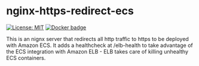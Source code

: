 # nginx-https-redirect-ecs
[![License: MIT](https://img.shields.io/github/license/ging/fiware-idm.svg)](https://opensource.org/licenses/MIT)
[![Docker badge](https://img.shields.io/docker/pulls/ucabvas/nginx-https-redirect-ecs.svg)](https://hub.docker.com/r/fiware/idm/)

This is an nignx server that redirects all http traffic to https to be deployed with Amazon ECS. It adds a healthcheck at /elb-health to take advantage of the ECS integration with Amazon ELB - ELB takes care of killing unhealthy ECS containers.
